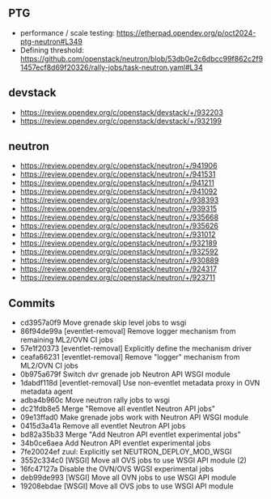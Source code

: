 ## PTG
- performance / scale testing: https://etherpad.opendev.org/p/oct2024-ptg-neutron#L349
- Defining threshold: https://github.com/openstack/neutron/blob/53db0e2c6dbcc99f862c2f91457ecf8d69f20326/rally-jobs/task-neutron.yaml#L34

## devstack
- https://review.opendev.org/c/openstack/devstack/+/932203
- https://review.opendev.org/c/openstack/devstack/+/932199

## neutron
- https://review.opendev.org/c/openstack/neutron/+/941906
- https://review.opendev.org/c/openstack/neutron/+/941531
- https://review.opendev.org/c/openstack/neutron/+/941211
- https://review.opendev.org/c/openstack/neutron/+/941092
- https://review.opendev.org/c/openstack/neutron/+/938393
- https://review.opendev.org/c/openstack/neutron/+/939315
- https://review.opendev.org/c/openstack/neutron/+/935668
- https://review.opendev.org/c/openstack/neutron/+/935626
- https://review.opendev.org/c/openstack/neutron/+/931012
- https://review.opendev.org/c/openstack/neutron/+/932189
- https://review.opendev.org/c/openstack/neutron/+/932592
- https://review.opendev.org/c/openstack/neutron/+/930889
- https://review.opendev.org/c/openstack/neutron/+/924317
- https://review.opendev.org/c/openstack/neutron/+/923711

## Commits
- cd3957a0f9 Move grenade skip level jobs to wsgi
- 86f94de99a [eventlet-removal] Remove logger mechanism from remaining ML2/OVN CI jobs
- 57e1f20373 [eventlet-removal] Explicitly define the mechanism driver
- ceafa66231 [eventlet-removal] Remove "logger" mechanism from ML2/OVN CI jobs
- 0b975a679f Switch dvr grenade job Neutron API WSGI module
- 1dabdf118d [eventlet-removal] Use non-eventlet metadata proxy in OVN metadata agent
- adba4b960c Move neutron rally jobs to wsgi
- dc21fdb8e5 Merge "Remove all eventlet Neutron API jobs"
- 09e13ffad0 Make grenade jobs work with Neutron API WSGI module
- 0415d3a41a Remove all eventlet Neutron API jobs
- bd82a35b33 Merge "Add Neutron API eventlet experimental jobs"
- 34b0ce6aea Add Neutron API eventlet experimental jobs
- 7fe20024ef zuul: Explicitly set NEUTRON_DEPLOY_MOD_WSGI
- 3552c334c0 [WSGI] Move all OVS jobs to use WSGI API module (2)
- 16fc47127a Disable the OVN/OVS WGSI experimental jobs
- deb99de993 [WSGI] Move all OVN jobs to use WSGI API module
- 19208ebdae [WSGI] Move all OVS jobs to use WSGI API module
